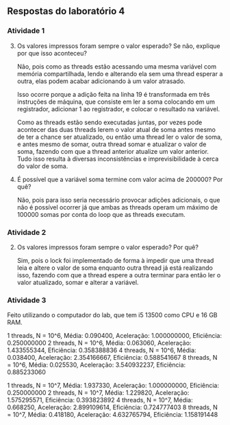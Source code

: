## Respostas do laboratório 4

### Atividade 1

3. Os valores impressos foram sempre o valor esperado? Se não, explique por que isso aconteceu?

    Não, pois como as threads estão acessando uma mesma variável com memória compartilhada, lendo e alterando ela sem uma thread esperar a outra, elas podem acabar adicionando à um valor atrasado.
    
    Isso ocorre porque a adição feita na linha 19 é transformada em três instruções de máquina, que consiste em ler a soma colocando em um registrador, adicionar 1 ao registrador, e colocar o resultado na variável.
    
    Como as threads estão sendo executadas juntas, por vezes pode acontecer das duas threads lerem o valor atual de soma antes mesmo de ter a chance ser atualizado, ou então uma thread ler o valor de soma, e antes mesmo de somar, outra thread somar e atualizar o valor de soma, fazendo com que a thread anterior atualize um valor anterior. Tudo isso resulta à diversas inconsistências e imprevisibilidade à cerca do valor de soma.

4. É possível que a variável soma termine com valor acima de 200000? Por quê?

    Não, pois para isso seria necessário provocar adições adicionais, o que não é possível ocorrer já que ambas as threads operam um máximo de 100000 somas por conta do loop que as threads executam.

### Atividade 2

2. Os valores impressos foram sempre o valor esperado? Por quê?

    Sim, pois o lock foi implementado de forma à impedir que uma thread leia e altere o valor de soma enquanto outra thread já está realizando isso, fazendo com que a thread espere a outra terminar para então ler o valor atualizado, somar e alterar a variável.

### Atividade 3

Feito utilizando o computador do lab, que tem i5 13500 como CPU e 16 GB RAM.

1 threads, N = 10^6, Média: 0.090400, Aceleração: 1.000000000, Eficiência: 0.250000000
2 threads, N = 10^6, Média: 0.063060, Aceleração: 1.433555344, Eficiência: 0.358388836
4 threads, N = 10^6, Média: 0.038400, Aceleração: 2.354166667, Eficiência: 0.588541667
8 threads, N = 10^6, Média: 0.025530, Aceleração: 3.540932237, Eficiência: 0.885233060

1 threads, N = 10^7, Média: 1.937330, Aceleração: 1.000000000, Eficiência: 0.250000000
2 threads, N = 10^7, Média: 1.229820, Aceleração: 1.575295571, Eficiência: 0.393823892
4 threads, N = 10^7, Média: 0.668250, Aceleração: 2.899109614, Eficiência: 0.724777403
8 threads, N = 10^7, Média: 0.418180, Aceleração: 4.632765794, Eficiência: 1.158191448